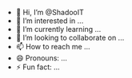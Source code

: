 - 👋 Hi, I’m @ShadooIT
- 👀 I’m interested in ...
- 🌱 I’m currently learning ...
- 💞️ I’m looking to collaborate on ...
- 📫 How to reach me ...
- 😄 Pronouns: ...
- ⚡ Fun fact: ...

<!---
ShadooIT/ShadooIT is a ✨ special ✨ repository because its `README.md` (this file) appears on your GitHub profile.
You can click the Preview link to take a look at your changes.
--->
